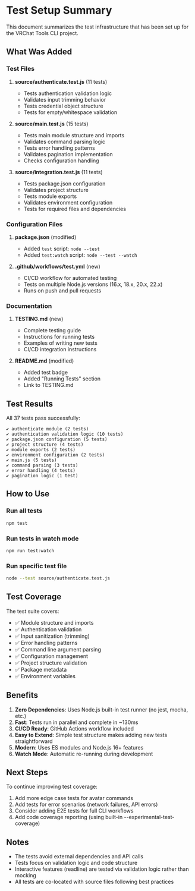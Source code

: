 # Test Setup Summary

This document summarizes the test infrastructure that has been set up for the VRChat Tools CLI project.

## What Was Added

### Test Files

1. **source/authenticate.test.js** (11 tests)
   - Tests authentication validation logic
   - Validates input trimming behavior
   - Tests credential object structure
   - Tests for empty/whitespace validation

2. **source/main.test.js** (15 tests)
   - Tests main module structure and imports
   - Validates command parsing logic
   - Tests error handling patterns
   - Validates pagination implementation
   - Checks configuration handling

3. **source/integration.test.js** (11 tests)
   - Tests package.json configuration
   - Validates project structure
   - Tests module exports
   - Validates environment configuration
   - Tests for required files and dependencies

### Configuration Files

1. **package.json** (modified)
   - Added `test` script: `node --test`
   - Added `test:watch` script: `node --test --watch`

2. **.github/workflows/test.yml** (new)
   - CI/CD workflow for automated testing
   - Tests on multiple Node.js versions (16.x, 18.x, 20.x, 22.x)
   - Runs on push and pull requests

### Documentation

1. **TESTING.md** (new)
   - Complete testing guide
   - Instructions for running tests
   - Examples of writing new tests
   - CI/CD integration instructions

2. **README.md** (modified)
   - Added test badge
   - Added "Running Tests" section
   - Link to TESTING.md

## Test Results

All 37 tests pass successfully:

```
✔ authenticate module (2 tests)
✔ authentication validation logic (10 tests)
✔ package.json configuration (5 tests)
✔ project structure (4 tests)
✔ module exports (2 tests)
✔ environment configuration (2 tests)
✔ main.js (5 tests)
✔ command parsing (3 tests)
✔ error handling (4 tests)
✔ pagination logic (1 test)
```

## How to Use

### Run all tests
```bash
npm test
```

### Run tests in watch mode
```bash
npm run test:watch
```

### Run specific test file
```bash
node --test source/authenticate.test.js
```

## Test Coverage

The test suite covers:
- ✅ Module structure and imports
- ✅ Authentication validation
- ✅ Input sanitization (trimming)
- ✅ Error handling patterns
- ✅ Command line argument parsing
- ✅ Configuration management
- ✅ Project structure validation
- ✅ Package metadata
- ✅ Environment variables

## Benefits

1. **Zero Dependencies**: Uses Node.js built-in test runner (no jest, mocha, etc.)
2. **Fast**: Tests run in parallel and complete in ~130ms
3. **CI/CD Ready**: GitHub Actions workflow included
4. **Easy to Extend**: Simple test structure makes adding new tests straightforward
5. **Modern**: Uses ES modules and Node.js 16+ features
6. **Watch Mode**: Automatic re-running during development

## Next Steps

To continue improving test coverage:

1. Add more edge case tests for avatar commands
2. Add tests for error scenarios (network failures, API errors)
3. Consider adding E2E tests for full CLI workflows
4. Add code coverage reporting (using built-in --experimental-test-coverage)

## Notes

- The tests avoid external dependencies and API calls
- Tests focus on validation logic and code structure
- Interactive features (readline) are tested via validation logic rather than mocking
- All tests are co-located with source files following best practices
